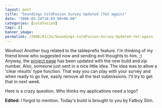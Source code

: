```yaml
---
layout: post
title: "Soundings ColdFusion Survey Updated (Yet again)"
date: "2006-03-24T16:03:00+06:00"
categories: [coldfusion]
tags: []
banner_image: 
permalink: /2006/03/24/Soundings-ColdFusion-Survey-Updated-Yet-again
---
```


Woohoo! Another bug related to the tableprefix feature. I'm thinking of my friend know who suggested now and sending evil thoughts to him. ;) Anyway, the <a href="http://ray.camdenfamily.com/projects/soundings">project page</a> has been updated with the new build and zip number. Also, someone just sent in a nice little idea. The idea was to allow a 'clear results' type function. That way you can play with your survey and when ready to go live, easily remove all the test submissions. I'll try to get that in next week.

Here is a crazy question. Who thinks my applications need a logo?

<b>Edited:</b> I forgot to mention. Today's build is brought to you by Fatboy Slim.